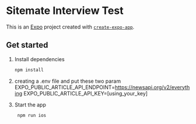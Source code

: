 # Sitemate Interview Test

This is an [Expo](https://expo.dev) project created with [`create-expo-app`](https://www.npmjs.com/package/create-expo-app).

## Get started

1. Install dependencies

   ```bash
   npm install
   ```

2. creating a .env file and put these two param
   EXPO_PUBLIC_ARTICLE_API_ENDPOINT=https://newsapi.org/v2/everything
   EXPO_PUBLIC_ARTICLE_API_KEY=[using_your_key]

3. Start the app

   ```bash
    npm run ios
   ```
